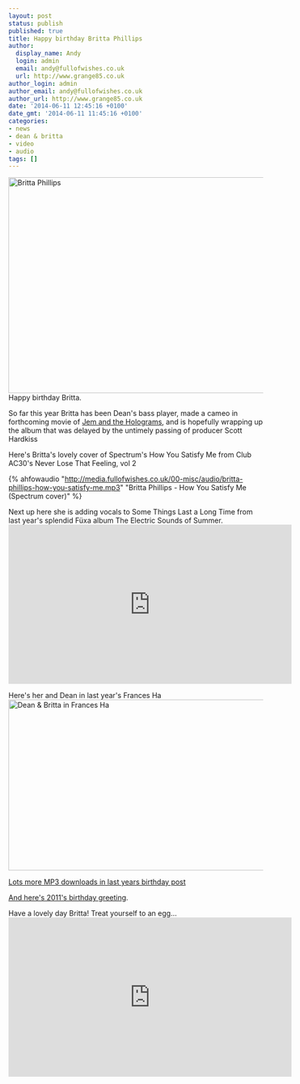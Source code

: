 ```yaml
---
layout: post
status: publish
published: true
title: Happy birthday Britta Phillips
author:
  display_name: Andy
  login: admin
  email: andy@fullofwishes.co.uk
  url: http://www.grange85.co.uk
author_login: admin
author_email: andy@fullofwishes.co.uk
author_url: http://www.grange85.co.uk
date: '2014-06-11 12:45:16 +0100'
date_gmt: '2014-06-11 11:45:16 +0100'
categories:
- news
- dean & britta
- video
- audio
tags: []
---
```

<p><a href="https://www.flickr.com/photos/bozzio/5896032582" title="Britta Phillips by Bozzio Lee, on Flickr"><img class="aligncenter" src="https://farm7.staticflickr.com/6031/5896032582_d1a11c5ac3_z.jpg" width="640" height="427" alt="Britta Phillips"></a><br />
Happy birthday Britta.</p>
<p>So far this year Britta has been Dean's bass player, made a cameo in forthcoming movie of <a href="http://www.imdb.com/title/tt3614530/combined">Jem and the Holograms</a>, and is hopefully wrapping up the album that was delayed by the untimely passing of producer Scott Hardkiss</p>
<p>Here's Britta's lovely cover of Spectrum's How You Satisfy Me from Club AC30's Never Lose That Feeling, vol 2</p>

{% ahfowaudio "http://media.fullofwishes.co.uk/00-misc/audio/britta-phillips-how-you-satisfy-me.mp3" "Britta Phillips - How You Satisfy Me (Spectrum cover)" %}

<p>Next up here she is adding vocals to Some Things Last a Long Time from last year's splendid Füxa album The Electric Sounds of Summer.<br />
<iframe width="560" height="315" src="https://www.youtube.com/embed/UcEqp-SwoZo" frameborder="0" allowfullscreen></iframe>
<p>Here's her and Dean in last year's Frances Ha<br />
<img src="http://media.fullofwishes.co.uk/00-misc/pictures/frances-ha-screencap.jpg" width="640" height="338" alt="Dean & Britta in Frances Ha" class="aligncenter" /></p>
<p><a href="/2013/06/happy-birthday-britta-phillips/" title="Happy birthday Britta Phillips">Lots more MP3 downloads in last years birthday post</a></p>
<p><a href="/2012/06/audio-happy-birthday-britta-phillips/" title="Audio: Happy Birthday Britta Phillips">And here's 2011's birthday greeting</a>.</p>
<p>Have a lovely day Britta! Treat yourself to an egg...<br />
<iframe width="560" height="315" src="https://www.youtube.com/embed/J-G-rjXbx2Y" frameborder="0" allowfullscreen></iframe>
